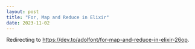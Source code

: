 ```yaml
---
layout: post
title: "For, Map and Reduce in Elixir"
date: 2023-11-02
---
```


Redirecting to <https://dev.to/adolfont/for-map-and-reduce-in-elixir-26op>.

<meta http-equiv="refresh" content="1; URL='https://dev.to/adolfont/for-map-and-reduce-in-elixir-26op'"/>
